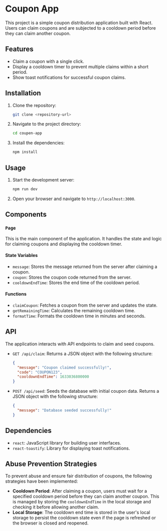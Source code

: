 # Coupon App

This project is a simple coupon distribution application built with React. Users can claim coupons and are subjected to a cooldown period before they can claim another coupon.

## Features

- Claim a coupon with a single click.
- Display a cooldown timer to prevent multiple claims within a short period.
- Show toast notifications for successful coupon claims.

## Installation

1. Clone the repository:
   ```sh
   git clone <repository-url>
   ```
2. Navigate to the project directory:
   ```sh
   cd coupen-app
   ```
3. Install the dependencies:
   ```sh
   npm install
   ```

## Usage

1. Start the development server:
   ```sh
   npm run dev
   ```
2. Open your browser and navigate to `http://localhost:3000`.

## Components

### `Page`

This is the main component of the application. It handles the state and logic for claiming coupons and displaying the cooldown timer.

#### State Variables

- `message`: Stores the message returned from the server after claiming a coupon.
- `coupon`: Stores the coupon code returned from the server.
- `cooldownEndTime`: Stores the end time of the cooldown period.

#### Functions

- `claimCoupon`: Fetches a coupon from the server and updates the state.
- `getRemainingTime`: Calculates the remaining cooldown time.
- `formatTime`: Formats the cooldown time in minutes and seconds.

## API

The application interacts with API endpoints to claim and seed coupons.

- `GET /api/claim`: Returns a JSON object with the following structure:

  ```json
  {
    "message": "Coupon claimed successfully!",
    "code": "COUPON123",
    "cooldownEndTime": 1633036800000
  }
  ```

- `POST /api/seed`: Seeds the database with initial coupon data. Returns a JSON object with the following structure:
  ```json
  {
    "message": "Database seeded successfully!"
  }
  ```

## Dependencies

- `react`: JavaScript library for building user interfaces.
- `react-toastify`: Library for displaying toast notifications.

## Abuse Prevention Strategies

To prevent abuse and ensure fair distribution of coupons, the following strategies have been implemented:

- **Cooldown Period**: After claiming a coupon, users must wait for a specified cooldown period before they can claim another coupon. This is managed by storing the `cooldownEndTime` in the local storage and checking it before allowing another claim.
- **Local Storage**: The cooldown end time is stored in the user's local storage to persist the cooldown state even if the page is refreshed or the browser is closed and reopened.
